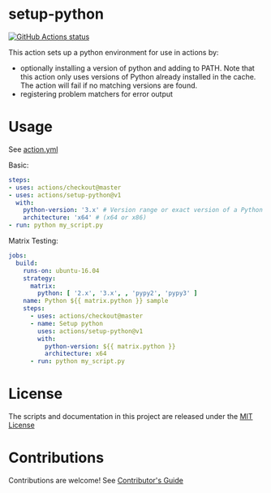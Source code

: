 # setup-python

<p align="left">
  <a href="https://github.com/actions/setup-python"><img alt="GitHub Actions status" src="https://github.com/actions/setup-python/workflows/Main%20workflow/badge.svg"></a>
</p>

This action sets up a python environment for use in actions by:

- optionally installing a version of python and adding to PATH. Note that this action only uses versions of Python already installed in the cache. The action will fail if no matching versions are found.
- registering problem matchers for error output

# Usage

See [action.yml](action.yml)

Basic:
```yaml
steps:
- uses: actions/checkout@master
- uses: actions/setup-python@v1
  with:
    python-version: '3.x' # Version range or exact version of a Python version to use, using semvers version range syntax.
    architecture: 'x64' # (x64 or x86)
- run: python my_script.py
```

Matrix Testing:
```yaml
jobs:
  build:
    runs-on: ubuntu-16.04
    strategy:
      matrix:
        python: [ '2.x', '3.x', , 'pypy2', 'pypy3' ]
    name: Python ${{ matrix.python }} sample
    steps:
      - uses: actions/checkout@master
      - name: Setup python
        uses: actions/setup-python@v1
        with:
          python-version: ${{ matrix.python }}
          architecture: x64
      - run: python my_script.py
```

# License

The scripts and documentation in this project are released under the [MIT License](LICENSE)

# Contributions

Contributions are welcome!  See [Contributor's Guide](docs/contributors.md)
